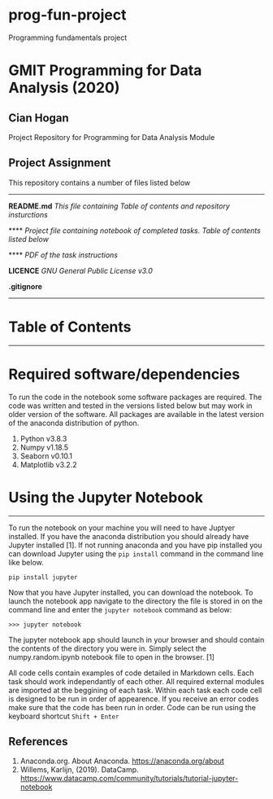 # prog-fun-project
Programming fundamentals project

# GMIT Programming for Data Analysis (2020)
## Cian Hogan

Project Repository for Programming for Data Analysis Module

## Project Assignment
This repository contains a number of files listed below
***
**README.md** *This file containing Table of contents and repository insturctions*

**** *Project file containing notebook of completed tasks. Table of contents listed below*

**** *PDF of the task instructions*

**LICENCE** *GNU General Public License v3.0*

**.gitignore**

***
# Table of Contents
***



# Required software/dependencies

To run the code in the notebook some software packages are required. The code was written and tested in the versions listed below but may work in older version of the software. All packages are available in the latest version of the anaconda distribution of python.

1. Python v3.8.3
2. Numpy v1.18.5
3. Seaborn v0.10.1
4. Matplotlib v3.2.2

# Using the Jupyter Notebook
***
To run the notebook on your machine you will need to have Juptyer installed. If you have the anaconda distribution you should already have Jupyter installed [1]. If not running anaconda and you have pip installed you can download Jupyter using the `pip install` command in the command line like below.
```
pip install jupyter
```
Now that you have Jupyter installed, you can download the notebook. To launch the notebook app navigate to the directory the file is stored in on the command line and enter the `jupyter notebook` command as below:
```
>>> jupyter notebook
```
The jupyter notebook app should launch in your browser and should contain the contents of the directory you were in. Simply select the numpy.random.ipynb notebook file to open in the browser. [1]

All code cells contain examples of code detailed in Markdown cells. Each task should work independantly of each other. All required external modules are imported at the beggining of each task. Within each task each code cell is designed to be run in order of appearence. If you receive an error codes make sure that the code has been run in order. Code can be run using the keyboard shortcut `Shift + Enter`

## References
1. Anaconda.org. About Anaconda. https://anaconda.org/about
2. Willems, Karlijn, (2019). DataCamp. https://www.datacamp.com/community/tutorials/tutorial-jupyter-notebook
